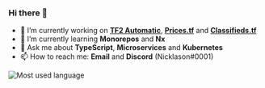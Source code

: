 ### Hi there 👋

<!--
**Nicklason/Nicklason** is a ✨ _special_ ✨ repository because its `README.md` (this file) appears on your GitHub profile.

Here are some ideas to get you started:

- 🔭 I’m currently working on ...
- 🌱 I’m currently learning ...
- 👯 I’m looking to collaborate on ...
- 🤔 I’m looking for help with ...
- 💬 Ask me about ...
- 📫 How to reach me: ...
- 😄 Pronouns: ...
- ⚡ Fun fact: ...
-->

- 🔭 I’m currently working on **[TF2 Automatic](https://github.com/tf2-automatic)**, **[Prices.tf](https://github.com/prices-tf)** and **[Classifieds.tf](https://github.com/classifieds-tf)**
- 🌱 I’m currently learning  **Monorepos** and **Nx**
- 💬 Ask me about **TypeScript**, **Microservices** and **Kubernetes**
- 📫 How to reach me: **Email** and **Discord** (Nicklason#0001)

![Most used language](https://github-readme-stats.vercel.app/api/top-langs/?username=nicklason&layout=compact)
